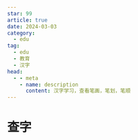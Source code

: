 ```yaml
---
star: 99
article: true
date: 2024-03-03
category:
  - edu
tag:
  - edu
  - 教育
  - 汉字
head:
  - - meta
    - name: description
      content: 汉字学习，查看笔画，笔划，笔顺
---
```


# 查字

<Chazi />
